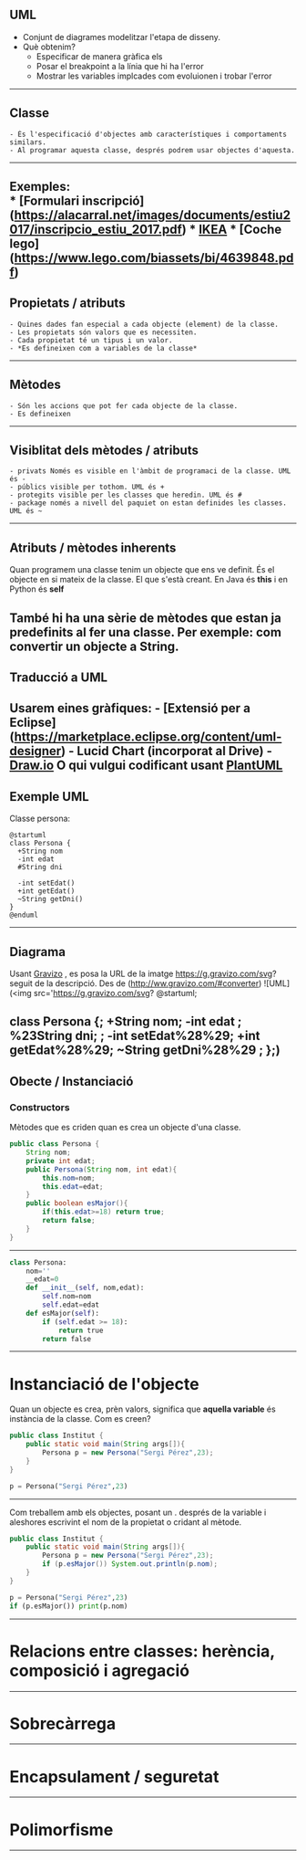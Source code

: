## UML
- Conjunt de diagrames  modelitzar l'etapa de disseny.
- Què obtenim?
	- Especificar de manera gràfica els 
	- Posar el breakpoint a la línia que hi ha l'error
	- Mostrar les variables implcades com evoluionen i trobar l'error
---
## Classe
 	- És l'especificació d'objectes amb característiques i comportaments similars.
 	- Al programar aquesta classe, després podrem usar objectes d'aquesta.
---
Exemples:  
	* [Formulari inscripció] (https://alacarral.net/images/documents/estiu2017/inscripcio_estiu_2017.pdf)
	* [IKEA](https://www.ikea.com/es/es/assembly_instructions/alex-cajonera__AA-844481-2_pub.pdf)
	* [Coche lego] (https://www.lego.com/biassets/bi/4639848.pdf)
---
## Propietats / atributs
	- Quines dades fan especial a cada objecte (element) de la classe.
	- Les propietats són valors que es necessiten.
	- Cada propietat té un tipus i un valor.
	- *Es defineixen com a variables de la classe*
--- 
## Mètodes
	- Són les accions que pot fer cada objecte de la classe.
	- Es defineixen 
--- 
## Visiblitat dels mètodes / atributs
	- privats Només es visible en l'àmbit de programaci de la classe. UML és - 		
	- públics visible per tothom. UML és +
	- protegits visible per les classes que heredin. UML és #
	- package només a nivell del paquiet on estan definides les classes. UML és ~
---
## Atributs / mètodes inherents 

Quan programem una classe tenim un objecte que ens ve definit. És el objecte en si mateix de la classe. 
El que s'està creant. En Java és **this** i en Python és **self**

També hi ha una sèrie de mètodes que estan ja predefinits al fer una classe. Per exemple: com convertir un objecte a String.
---
## Traducció a UML
Usarem eines gràfiques:
	- [Extensió per a Eclipse] (https://marketplace.eclipse.org/content/uml-designer)
	- Lucid Chart (incorporat al Drive)
	- [Draw.io](http://www.draw.io)
O qui vulgui codificant usant [PlantUML](http://plantuml.com/class-diagram)
--- 
## Exemple UML
Classe persona:
```planUML
@startuml
class Persona {
  +String nom
  -int edat 
  #String dni
  
  -int setEdat()
  +int getEdat()
  ~String getDni()	
}
@enduml
```
---
## Diagrama 
Usant [Gravizo](http://ww.gravizo.com) , es posa la URL de la imatge https://g.gravizo.com/svg? seguit de la descripció.
Des de (http://ww.gravizo.com/#converter)
![UML](<img src='https://g.gravizo.com/svg?
@startuml;

class Persona {;
  +String nom;
  -int edat ;
  %23String dni;
  ;
  -int setEdat%28%29;
  +int getEdat%28%29;
  ~String getDni%28%29	;
};)
---
## Obecte / Instanciació
### Constructors
Mètodes que es criden quan es crea un objecte d'una classe.
```java
public class Persona {
	String nom;
	private int edat;
	public Persona(String nom, int edat){
		this.nom=nom;
		this.edat=edat;
	}
	public boolean esMajor(){
		if(this.edat>=18) return true;
		return false;
	}
}
```
---
```python
class Persona: 
	nom=''
	__edat=0
	def __init__(self, nom,edat):
		self.nom=nom
		self.edat=edat
	def esMajor(self):
		if (self.edat >= 18):
			return true
		return false			
```
---
# Instanciació de l'objecte
Quan un objecte es crea, prèn valors, significa que **aquella variable** és instància de la classe.
Com es creen?
```java
public class Institut {
	public static void main(String args[]){
		Persona p = new Persona("Sergi Pérez",23);
	}
}
```
```python
p = Persona("Sergi Pérez",23)
```
--- 
Com treballem amb els objectes, posant un . després de la variable i aleshores escrivint el nom de la propietat o cridant al mètode.
```java
public class Institut {
	public static void main(String args[]){
		Persona p = new Persona("Sergi Pérez",23);
		if (p.esMajor()) System.out.println(p.nom);
	}
}
```
```python
p = Persona("Sergi Pérez",23)
if (p.esMajor()) print(p.nom)
```
--- 
# Relacions entre classes: herència, composició i agregació
---
# Sobrecàrrega
---
# Encapsulament / seguretat
---
# Polimorfisme
--- 
